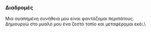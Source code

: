 ### Διαδρομές

Μια αγαπημένη συνήθεια μου είναι φαντάζομαι περιπάτους.\
Δημιουργώ στο μυαλό μου ένα ζεστό τοπίο και μεταφέρομαι εκέι.\